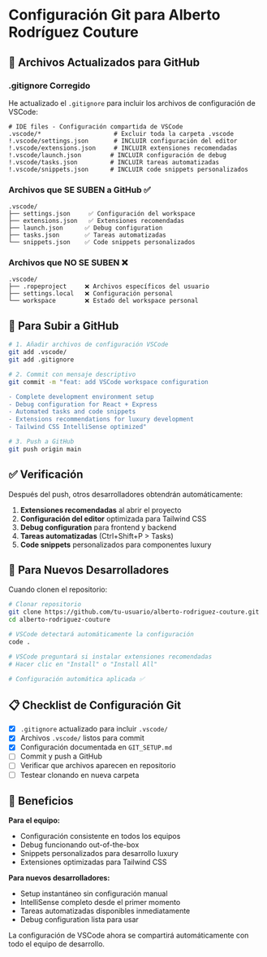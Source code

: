 # Configuración Git para Alberto Rodríguez Couture

## 📝 Archivos Actualizados para GitHub

### .gitignore Corregido

He actualizado el `.gitignore` para incluir los archivos de configuración de VSCode:

```gitignore
# IDE files - Configuración compartida de VSCode
.vscode/*                    # Excluir toda la carpeta .vscode
!.vscode/settings.json       # INCLUIR configuración del editor
!.vscode/extensions.json     # INCLUIR extensiones recomendadas  
!.vscode/launch.json        # INCLUIR configuración de debug
!.vscode/tasks.json         # INCLUIR tareas automatizadas
!.vscode/snippets.json      # INCLUIR code snippets personalizados
```

### Archivos que SE SUBEN a GitHub ✅

```
.vscode/
├── settings.json     ✅ Configuración del workspace
├── extensions.json   ✅ Extensiones recomendadas
├── launch.json      ✅ Debug configuration
├── tasks.json       ✅ Tareas automatizadas
└── snippets.json    ✅ Code snippets personalizados
```

### Archivos que NO SE SUBEN ❌

```
.vscode/
├── .ropeproject     ❌ Archivos específicos del usuario
├── settings.local   ❌ Configuración personal
└── workspace        ❌ Estado del workspace personal
```

## 🚀 Para Subir a GitHub

```bash
# 1. Añadir archivos de configuración VSCode
git add .vscode/
git add .gitignore

# 2. Commit con mensaje descriptivo
git commit -m "feat: add VSCode workspace configuration

- Complete development environment setup
- Debug configuration for React + Express
- Automated tasks and code snippets
- Extensions recommendations for luxury development
- Tailwind CSS IntelliSense optimized"

# 3. Push a GitHub
git push origin main
```

## ✅ Verificación

Después del push, otros desarrolladores obtendrán automáticamente:

1. **Extensiones recomendadas** al abrir el proyecto
2. **Configuración del editor** optimizada para Tailwind CSS
3. **Debug configuration** para frontend y backend
4. **Tareas automatizadas** (Ctrl+Shift+P > Tasks)
5. **Code snippets** personalizados para componentes luxury

## 🔧 Para Nuevos Desarrolladores

Cuando clonen el repositorio:

```bash
# Clonar repositorio
git clone https://github.com/tu-usuario/alberto-rodriguez-couture.git
cd alberto-rodriguez-couture

# VSCode detectará automáticamente la configuración
code .

# VSCode preguntará si instalar extensiones recomendadas
# Hacer clic en "Install" o "Install All"

# Configuración automática aplicada ✅
```

## 📋 Checklist de Configuración Git

- [x] `.gitignore` actualizado para incluir `.vscode/`
- [x] Archivos `.vscode/` listos para commit
- [x] Configuración documentada en `GIT_SETUP.md`
- [ ] Commit y push a GitHub
- [ ] Verificar que archivos aparecen en repositorio
- [ ] Testear clonando en nueva carpeta

## 🎯 Beneficios

**Para el equipo:**
- Configuración consistente en todos los equipos
- Debug funcionando out-of-the-box
- Snippets personalizados para desarrollo luxury
- Extensiones optimizadas para Tailwind CSS

**Para nuevos desarrolladores:**
- Setup instantáneo sin configuración manual
- IntelliSense completo desde el primer momento
- Tareas automatizadas disponibles inmediatamente
- Debug configuration lista para usar

La configuración de VSCode ahora se compartirá automáticamente con todo el equipo de desarrollo.